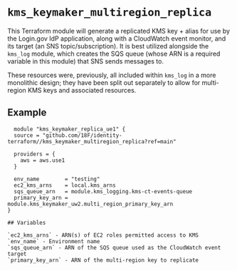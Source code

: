 # `kms_keymaker_multiregion_replica`

This Terraform module will generate a replicated KMS key + alias for use by the Login.gov IdP application, along with a CloudWatch event monitor, and its target (an SNS topic/subscription). It is best utilized alongside the `kms_log` module, which creates the SQS queue (whose ARN is a required variable in this module) that SNS sends messages to.

These resources were, previously, all included within `kms_log` in a more monolithic design; they have been split out separately to allow for multi-region KMS keys and associated resources.

## Example

```hcl
  module "kms_keymaker_replica_ue1" {
  source = "github.com/18F/identity-terraform//kms_keymaker_multiregion_replica?ref=main"

  providers = {
    aws = aws.use1
  }
  
  env_name        = "testing"
  ec2_kms_arns    = local.kms_arns
  sqs_queue_arn   = module.kms_logging.kms-ct-events-queue
  primary_key_arn = module.kms_keymaker_uw2.multi_region_primary_key_arn
}

## Variables

`ec2_kms_arns` - ARN(s) of EC2 roles permitted access to KMS
`env_name` - Environment name
`sqs_queue_arn` - ARN of the SQS queue used as the CloudWatch event target
`primary_key_arn` - ARN of the multi-region key to replicate
